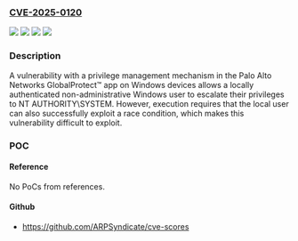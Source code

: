 ### [CVE-2025-0120](https://cve.mitre.org/cgi-bin/cvename.cgi?name=CVE-2025-0120)
![](https://img.shields.io/static/v1?label=Product&message=GlobalProtect%20App&color=blue)
![](https://img.shields.io/static/v1?label=Product&message=GlobalProtect%20UWP%20App&color=blue)
![](https://img.shields.io/static/v1?label=Version&message=n%2Fa&color=blue)
![](https://img.shields.io/static/v1?label=Vulnerability&message=CWE-250%20Execution%20with%20Unnecessary%20Privileges&color=brighgreen)

### Description

A vulnerability with a privilege management mechanism in the Palo Alto Networks GlobalProtect™ app on Windows devices allows a locally authenticated non-administrative Windows user to escalate their privileges to NT AUTHORITY\SYSTEM. However, execution requires that the local user can also successfully exploit a race condition, which makes this vulnerability difficult to exploit.

### POC

#### Reference
No PoCs from references.

#### Github
- https://github.com/ARPSyndicate/cve-scores


